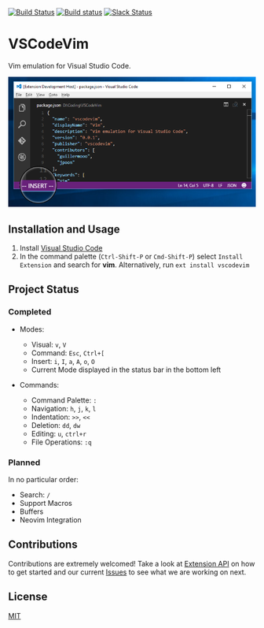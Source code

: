 [![Build Status](https://travis-ci.org/VSCodeVim/Vim.svg?branch=master)](https://travis-ci.org/VSCodeVim/Vim) [![Build status](https://ci.appveyor.com/api/projects/status/0t6ljij7g5h0ddx8?svg=true)](https://ci.appveyor.com/project/guillermooo/vim) [![Slack Status](http://slackin.westus.cloudapp.azure.com/badge.svg)](http://slackin.westus.cloudapp.azure.com)

# VSCodeVim

Vim emulation for Visual Studio Code. 

![Screenshot](images/screen.png)

## Installation and Usage

1. Install [Visual Studio Code](https://code.visualstudio.com/)
2. In the command palette (`Ctrl-Shift-P` or `Cmd-Shift-P`) select `Install Extension` and search for **vim**. Alternatively, run `ext install vscodevim`

## Project Status

### Completed

* Modes:
    * Visual: `v`, `V`
    * Command: `Esc`, `Ctrl+[`
	* Insert: `i`, `I`, `a`, `A`, `o`, `O`
	* Current Mode displayed in the status bar in the bottom left

* Commands:
	* Command Palette: `:`
	* Navigation: `h`, `j`, `k`, `l`
	* Indentation: `>>`, `<<`
	* Deletion: `dd`, `dw`
	* Editing: `u`, `ctrl+r`
	* File Operations: `:q`

### Planned

In no particular order:

* Search: `/`	
* Support Macros
* Buffers
* Neovim Integration

## Contributions

Contributions are extremely welcomed! Take a look at [Extension API](https://code.visualstudio.com/docs/extensionAPI/overview) on how to get started and our current [Issues](https://github.com/VSCodeVim/Vim/issues) to see what we are working on next.

## License

[MIT](LICENSE.txt)

